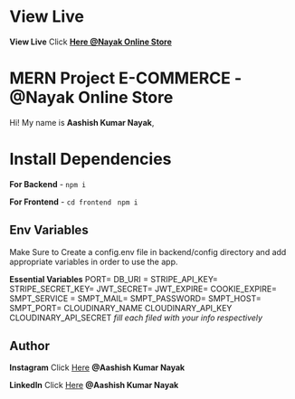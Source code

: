 # View Live

**View Live** Click [**Here @Nayak Online Store**](https://nayak-online-store.cyclic.cloud/) 


# MERN Project E-COMMERCE  - @Nayak Online Store

Hi! My name is **Aashish Kumar Nayak**, 


# Install Dependencies

**For Backend** - `npm i`

**For Frontend** - `cd frontend` ` npm i`

## Env Variables

Make Sure to Create a config.env file in backend/config directory and add appropriate variables in order to use the app.

**Essential Variables**
PORT=
DB_URI =
STRIPE_API_KEY=
STRIPE_SECRET_KEY=
JWT_SECRET=
JWT_EXPIRE=
COOKIE_EXPIRE=
SMPT_SERVICE =
SMPT_MAIL=
SMPT_PASSWORD=
SMPT_HOST=
SMPT_PORT=
CLOUDINARY_NAME
CLOUDINARY_API_KEY
CLOUDINARY_API_SECRET
_fill each filed with your info respectively_

## Author

**Instagram** Click [Here](https://www.instagram.com/aashishkumar.nayak/) **@Aashish Kumar Nayak**

**LinkedIn** Click [Here](https://www.linkedin.com/in/aashish-kumar-nayak-038952200/) **@Aashish Kumar Nayak**

